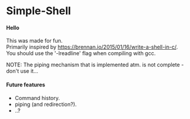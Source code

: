 # Simple-Shell

#### Hello
This was made for fun. \
Primarily inspired by https://brennan.io/2015/01/16/write-a-shell-in-c/. \
You should use the '-lreadline' flag when compiling with gcc.

NOTE: The piping mechanism that is implemented atm. is not complete - don't use it...


#### Future features

* Command history.
* piping (and redirection?).
* ..?
